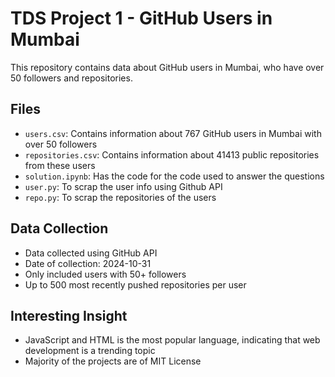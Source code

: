 # TDS Project 1 - GitHub Users in Mumbai

This repository contains data about GitHub users in Mumbai, who have over 50 followers and repositories.

## Files

- `users.csv`: Contains information about 767 GitHub users in Mumbai with over 50 followers
- `repositories.csv`: Contains information about 41413 public repositories from these users
- `solution.ipynb`: Has the code for the code used to answer the questions
- `user.py`: To scrap the user info using Github API
- `repo.py`: To scrap the repositories of the users

## Data Collection

- Data collected using GitHub API
- Date of collection: 2024-10-31
- Only included users with 50+ followers
- Up to 500 most recently pushed repositories per user

## Interesting Insight
- JavaScript and HTML is the most popular language, indicating that web development is a trending topic
- Majority of the projects are of MIT License  
